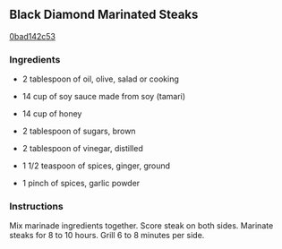 ## Black Diamond Marinated Steaks

[0bad142c53](http://www.food.com/recipe/black-diamond-marinated-steaks-89233)

### Ingredients

 - 2 tablespoon of oil, olive, salad or cooking

 - 14 cup of soy sauce made from soy (tamari)

 - 14 cup of honey

 - 2 tablespoon of sugars, brown

 - 2 tablespoon of vinegar, distilled

 - 1 1/2 teaspoon of spices, ginger, ground

 - 1 pinch of spices, garlic powder

### Instructions

Mix marinade ingredients together. Score steak on both sides. Marinate steaks for 8 to 10 hours. Grill 6 to 8 minutes per side.